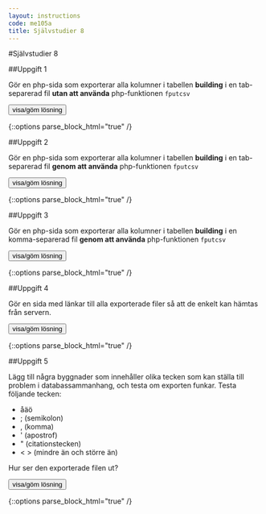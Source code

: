 ```yaml
---
layout: instructions
code: me105a
title: Självstudier 8
---
```


<style>
table {border-collapse: collapse;font-size:smaller}
th, td {border: 1px solid #BBBBBB}
th, td {text-align:left}
th, td {padding: 6px;}
</style>

<script>
  var toggle = function(id) {
  var mydiv = document.getElementById(id);
  if (mydiv.style.display === 'block' || mydiv.style.display === '')
    mydiv.style.display = 'none';
  else
    mydiv.style.display = 'block'
  }
</script>


#Självstudier 8

##Uppgift 1

Gör en php-sida som exporterar alla kolumner i tabellen **building** i en tab-separerad fil **utan att använda** php-funktionen `fputcsv`

<!--START SHOW/HIDE-->
<input type="button" value="visa/göm lösning" onclick="toggle('answer1');">

{::options parse_block_html="true" /}
<div id="answer1" style="display:none">

lösning

</div>
<!--END SHOW/HIDE-->
 
##Uppgift 2

Gör en php-sida som exporterar alla kolumner i tabellen **building** i en tab-separerad fil **genom att använda** php-funktionen `fputcsv`

<!--START SHOW/HIDE-->
<input type="button" value="visa/göm lösning" onclick="toggle('answer2');">

{::options parse_block_html="true" /}
<div id="answer2" style="display:none">

lösning

</div>
<!--END SHOW/HIDE-->

##Uppgift 3

Gör en php-sida som exporterar alla kolumner i tabellen **building** i en komma-separerad fil **genom att använda** php-funktionen `fputcsv`

<!--START SHOW/HIDE-->
<input type="button" value="visa/göm lösning" onclick="toggle('answer3');">

{::options parse_block_html="true" /}
<div id="answer3" style="display:none">

lösning

</div>
<!--END SHOW/HIDE-->

##Uppgift 4

Gör en sida med länkar till alla exporterade filer så att de enkelt kan hämtas från servern. 

<!--START SHOW/HIDE-->
<input type="button" value="visa/göm lösning" onclick="toggle('answer4');">

{::options parse_block_html="true" /}
<div id="answer4" style="display:none">

lösning

</div>
<!--END SHOW/HIDE-->



##Uppgift 5

Lägg till några byggnader som innehåller olika tecken som kan ställa till problem i databassammanhang, och testa om exporten funkar. Testa följande tecken:

- åäö
- ; (semikolon)
- , (komma)
- ' (apostrof)
- " (citationstecken)
- < > (mindre än och större än)

Hur ser den exporterade filen ut?

<!--START SHOW/HIDE-->
<input type="button" value="visa/göm lösning" onclick="toggle('answer5');">

{::options parse_block_html="true" /}
<div id="answer5" style="display:none">

lösning

</div>
<!--END SHOW/HIDE-->
